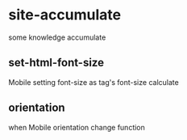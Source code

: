 # site-accumulate
some knowledge accumulate

## set-html-font-size
Mobile setting <html> font-size as tag's font-size calculate

## orientation
when Mobile orientation change function
